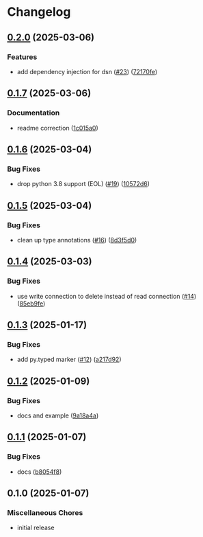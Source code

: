 # Changelog

## [0.2.0](https://github.com/karoo-ca/taskiq-pg/compare/v0.1.7...v0.2.0) (2025-03-06)


### Features

* add dependency injection for dsn ([#23](https://github.com/karoo-ca/taskiq-pg/issues/23)) ([72170fe](https://github.com/karoo-ca/taskiq-pg/commit/72170fe15f26acb7640e89fd0fa498439cf41d08))

## [0.1.7](https://github.com/karoo-ca/taskiq-pg/compare/v0.1.6...v0.1.7) (2025-03-06)


### Documentation

* readme correction ([1c015a0](https://github.com/karoo-ca/taskiq-pg/commit/1c015a0f25b236a4c8699cd4ad7e01bd6383f3ab))

## [0.1.6](https://github.com/karoo-ca/taskiq-pg/compare/v0.1.5...v0.1.6) (2025-03-04)


### Bug Fixes

* drop python 3.8 support (EOL) ([#19](https://github.com/karoo-ca/taskiq-pg/issues/19)) ([10572d6](https://github.com/karoo-ca/taskiq-pg/commit/10572d6ab1abe5432954bd9369a37a62fea2ce5d))

## [0.1.5](https://github.com/karoo-ca/taskiq-pg/compare/v0.1.4...v0.1.5) (2025-03-04)


### Bug Fixes

* clean up type annotations ([#16](https://github.com/karoo-ca/taskiq-pg/issues/16)) ([8d3f5d0](https://github.com/karoo-ca/taskiq-pg/commit/8d3f5d0fd0d7ae338b30bb42a6fbf22f0b5bcb18))

## [0.1.4](https://github.com/karoo-ca/taskiq-pg/compare/v0.1.3...v0.1.4) (2025-03-03)


### Bug Fixes

* use write connection to delete instead of read connection ([#14](https://github.com/karoo-ca/taskiq-pg/issues/14)) ([85eb9fe](https://github.com/karoo-ca/taskiq-pg/commit/85eb9fe82d69adf882fa3524097aa0383bfa20fd))

## [0.1.3](https://github.com/karoo-ca/taskiq-pg/compare/v0.1.2...v0.1.3) (2025-01-17)


### Bug Fixes

* add py.typed marker ([#12](https://github.com/karoo-ca/taskiq-pg/issues/12)) ([a217d92](https://github.com/karoo-ca/taskiq-pg/commit/a217d92263c5003835348ce9fe33ed5d611451da))

## [0.1.2](https://github.com/karoo-ca/taskiq-pg/compare/v0.1.1...v0.1.2) (2025-01-09)


### Bug Fixes

* docs and example ([9a18a4a](https://github.com/karoo-ca/taskiq-pg/commit/9a18a4a6b7821cb403cf6294f020363fb9e0008f))

## [0.1.1](https://github.com/karoo-ca/taskiq-pg/compare/v0.1.0...v0.1.1) (2025-01-07)


### Bug Fixes

* docs ([b8054f8](https://github.com/karoo-ca/taskiq-pg/commit/b8054f8f99fd91dae77c07c55eefe520a9471b63))

## 0.1.0 (2025-01-07)


### Miscellaneous Chores

* initial release
